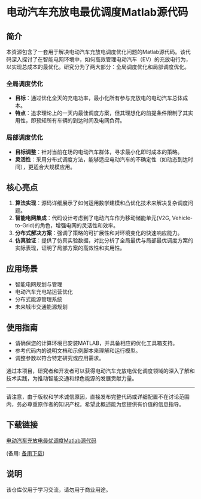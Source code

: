 # 电动汽车充放电最优调度Matlab源代码

## 简介

本资源包含了一套用于解决电动汽车充放电调度优化问题的Matlab源代码。该代码深入探讨了在智能电网环境中，如何高效管理电动汽车（EV）的充放电行为，以实现总成本的最优化。研究分为了两大部分：全局调度优化和局部调度优化。

### 全局调度优化

- **目标**：通过优化全天的充电功率，最小化所有参与充放电的电动汽车总体成本。
- **特点**：追求理论上的一天内最佳调度方案，但其理想化的前提条件限制了其实用性，即预知所有车辆的到达时间及电网负荷。

### 局部调度优化

- **目标调整**：针对当前在场的电动汽车群体，寻求最小化即时成本的策略。
- **灵活性**：采用分布式调度方法，能够适应电动汽车的不确定性（如动态到达时间），更适合大规模应用。

## 核心亮点

1. **算法实现**：源码详细展示了如何运用数学建模和凸优化技术来解决复杂调度问题。
2. **智能电网集成**：代码设计考虑到了电动汽车作为移动储能单元(V2G, Vehicle-to-Grid)的角色，增强电网的灵活性和效率。
3. **分布式解决方案**：强调了策略的可扩展性和对环境变化的快速响应能力。
4. **仿真验证**：提供了仿真实验数据，对比分析了全局最优与局部最优调度方案的实际表现，证明了局部方案的高效性和实用性。

## 应用场景

- 智能电网规划与管理
- 电动汽车充电站运营优化
- 分布式能源管理系统
- 未来城市交通能源规划

## 使用指南

- 请确保您的计算环境已安装MATLAB，并具备相应的优化工具箱支持。
- 参考代码内的说明文档和示例脚本来理解和运行模型。
- 调整参数以符合特定研究或应用需求。

通过本项目，研究者和开发者可以获得电动汽车充放电优化调度领域的深入了解和技术实践，为推动智能交通和绿色能源的发展贡献力量。

---

请注意，由于版权和学术诚信原因，直接发布完整代码或详细配置不在讨论范围内，务必尊重原作者的知识产权。希望此概述能为您提供有价值的信息指导。

## 下载链接
[电动汽车充放电最优调度Matlab源代码](https://pan.quark.cn/s/f95578ff7a42) 

(备用: [备用下载](https://pan.baidu.com/s/1K-T2f2bs5EZ2g58YPR7mcw?pwd=1234))

## 说明

该仓库仅用于学习交流，请勿用于商业用途。
